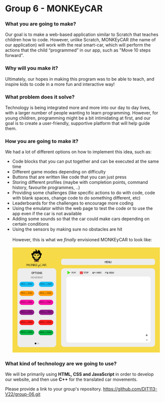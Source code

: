 # Group 6 - MONKEyCAR

### What you are going to make?

Our goal is to make a web-based application similar to Scratch that teaches children how to code. However, unlike Scratch, MONKEyCAR (the name of our application) will work with the real smart-car, which will perform the actions that the child “programmed” in our app, such as "Move 10 steps forward".  

### Why will you make it?

Ultimately, our hopes in making this program was to be able to teach, and inspire kids to code in a more fun and interactive way!

### What problem does it solve?

Technology is being integrated more and more into our day to day lives, with a larger number of people wanting to learn programming. However, for young children, programming might be a bit intimidating at first, and our goal is to create a user-friendly, supportive platform that will help guide them.

### How you are going to make it?

We had a lot of different options on how to implement this idea, such as:
- Code blocks that you can put together and can be executed at the same time
- Different game modes depending on difficulty
- Buttons that are written like code that you can just press
- Storing different profiles (maybe with completion points, command history, favourite programmes, ..)
- Providing some challenges (like specific actions to do with code, code with blank spaces, change code to do something different, etc)
- Leaderboards for the challenges to encourage more coding
- Using the emulator within the web page to test the code or to use the app even if the car is not available
- Adding some sounds so that the car could make cars depending on certain conditions
- Using the sensors by making sure no obstacles are hit
\
\
However, this is what we _finally_ envisioned MONKEyCAR to look like:  
\
![MonkeyCar Protototype](/gui/assets/MonkeyCar-prototype.png "MonkeyCar Protototype")



### What kind of technology are we going to use?
We will be primarily using **HTML, CSS and JavaScript** in order to develop our website, and then use **C++** for the translated car movements.


Please provide a link to your group's repository.
<https://github.com/DIT113-V22/group-06.git>
